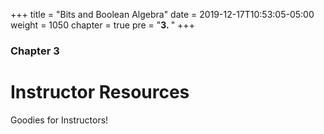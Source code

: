 +++
title = "Bits and Boolean Algebra"
date = 2019-12-17T10:53:05-05:00
weight = 1050
chapter = true
pre = "<b>3. </b>"
+++

### Chapter 3

# Instructor Resources

Goodies for Instructors!
